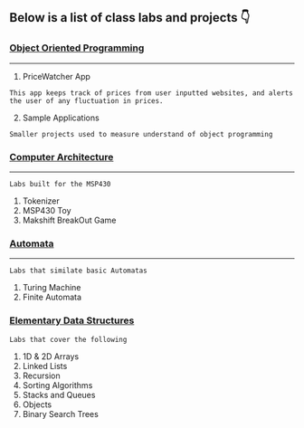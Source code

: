 ## Below is a list of class labs and projects :point_down:

### [Object Oriented Programming](https://github.com/Imanisima/School-Projects/tree/master/ObjectOrientedProgramming)
---
1. PriceWatcher App 

```This app keeps track of prices from user inputted websites, and alerts the user of any fluctuation in prices.```

2. Sample Applications 

``` Smaller projects used to measure understand of object programming ```


### [Computer Architecture](https://github.com/Imanisima/School-Projects/tree/master/ComputerArch)
---
``` Labs built for the MSP430 ```
1. Tokenizer
2. MSP430 Toy
3. Makshift BreakOut Game


### [Automata](https://github.com/Imanisima/School-Projects/tree/master/Automata)
---
``` Labs that similate basic Automatas ```
1. Turing Machine
2. Finite Automata


### [Elementary Data Structures](https://github.com/Imanisima/School-Projects/tree/master/ElemDataStructures)
``` Labs that cover the following ```
1. 1D & 2D Arrays
2. Linked Lists
3. Recursion
4. Sorting Algorithms
5. Stacks and Queues
6. Objects
7. Binary Search Trees
